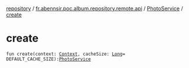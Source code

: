 [repository](../../index.md) / [fr.abennsir.poc.album.repository.remote.api](../index.md) / [PhotoService](index.md) / [create](./create.md)

# create

`fun create(context: `[`Context`](https://developer.android.com/reference/android/content/Context.html)`, cacheSize: `[`Long`](https://kotlinlang.org/api/latest/jvm/stdlib/kotlin/-long/index.html)` = DEFAULT_CACHE_SIZE): `[`PhotoService`](index.md)
